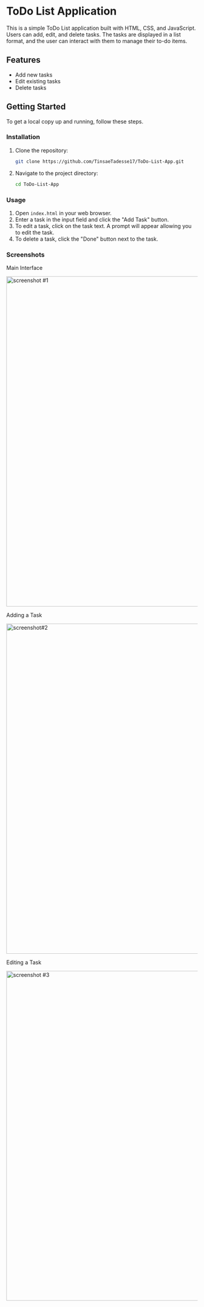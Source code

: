 # ToDo List Application

This is a simple ToDo List application built with HTML, CSS, and JavaScript. Users can add, edit, and delete tasks. The tasks are displayed in a list format, and the user can interact with them to manage their to-do items.

## Features

- Add new tasks
- Edit existing tasks
- Delete tasks

## Getting Started

To get a local copy up and running, follow these steps.

### Installation

1. Clone the repository:
    ```sh
    git clone https://github.com/TinsaeTadesse17/ToDo-List-App.git
    ```
2. Navigate to the project directory:
    ```sh
    cd ToDo-List-App
    ```

### Usage

1. Open `index.html` in your web browser.
2. Enter a task in the input field and click the "Add Task" button.
3. To edit a task, click on the task text. A prompt will appear allowing you to edit the task.
4. To delete a task, click the "Done" button next to the task.


### Screenshots

Main Interface

<img width="869" alt="screenshot #1" src="https://github.com/user-attachments/assets/302fba1c-42b1-470d-8e7a-ca88f18e3cee">

Adding a Task

<img width="869" alt="screenshot#2" src="https://github.com/user-attachments/assets/25fe9a47-bf3f-4bb6-b065-5181466c5fca">

Editing a Task

<img width="868" alt="screenshot #3" src="https://github.com/user-attachments/assets/b079113d-d5de-4654-9efb-f2a31b1248e3">
